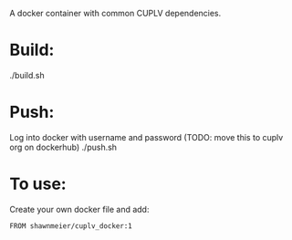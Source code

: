 A docker container with common CUPLV dependencies.

Build:
=====
./build.sh

Push:
=====
Log into docker with username and password
(TODO: move this to cuplv org on dockerhub)
./push.sh

To use:
=====
Create your own docker file and add:
```
FROM shawnmeier/cuplv_docker:1
```
